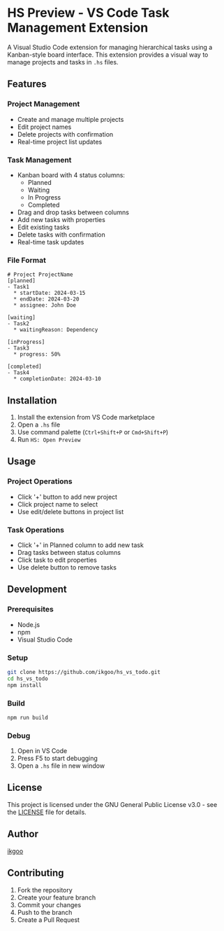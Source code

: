 # HS Preview - VS Code Task Management Extension

A Visual Studio Code extension for managing hierarchical tasks using a Kanban-style board interface. This extension provides a visual way to manage projects and tasks in `.hs` files.

## Features

### Project Management
- Create and manage multiple projects
- Edit project names
- Delete projects with confirmation
- Real-time project list updates

### Task Management
- Kanban board with 4 status columns:
  - Planned
  - Waiting
  - In Progress
  - Completed
- Drag and drop tasks between columns
- Add new tasks with properties
- Edit existing tasks
- Delete tasks with confirmation
- Real-time task updates

### File Format
```
# Project ProjectName
[planned]
- Task1
  * startDate: 2024-03-15
  * endDate: 2024-03-20
  * assignee: John Doe

[waiting]
- Task2
  * waitingReason: Dependency

[inProgress]
- Task3
  * progress: 50%

[completed]
- Task4
  * completionDate: 2024-03-10
```

## Installation

1. Install the extension from VS Code marketplace
2. Open a `.hs` file
3. Use command palette (`Ctrl+Shift+P` or `Cmd+Shift+P`)
4. Run `HS: Open Preview`

## Usage

### Project Operations
- Click '+' button to add new project
- Click project name to select
- Use edit/delete buttons in project list

### Task Operations
- Click '+' in Planned column to add new task
- Drag tasks between status columns
- Click task to edit properties
- Use delete button to remove tasks

## Development

### Prerequisites
- Node.js
- npm
- Visual Studio Code

### Setup
```bash
git clone https://github.com/ikgoo/hs_vs_todo.git
cd hs_vs_todo
npm install
```

### Build
```bash
npm run build
```

### Debug
1. Open in VS Code
2. Press F5 to start debugging
3. Open a `.hs` file in new window

## License

This project is licensed under the GNU General Public License v3.0 - see the [LICENSE](LICENSE) file for details.

## Author

[ikgoo](https://github.com/ikgoo)

## Contributing

1. Fork the repository
2. Create your feature branch
3. Commit your changes
4. Push to the branch
5. Create a Pull Request
